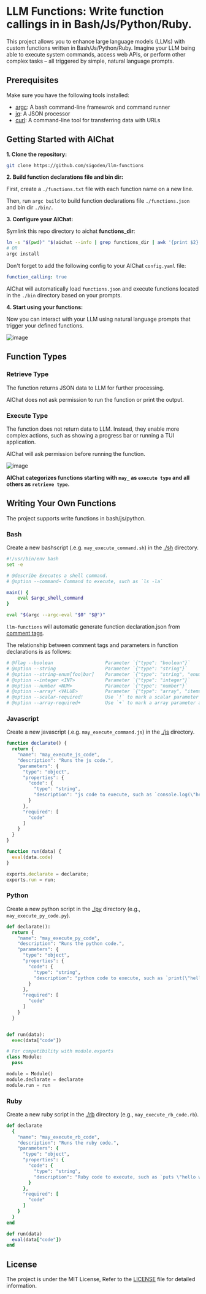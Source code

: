 # LLM Functions: Write function callings in in Bash/Js/Python/Ruby.

This project allows you to enhance large language models (LLMs) with custom functions written in Bash/Js/Python/Ruby. Imagine your LLM being able to execute system commands, access web APIs, or perform other complex tasks – all triggered by simple, natural language prompts.

## Prerequisites

Make sure you have the following tools installed:

- [argc](https://github.com/sigoden/argc): A bash command-line framewrok and command runner
- [jq](https://github.com/jqlang/jq): A JSON processor
- [curl](https://curl.se): A command-line tool for transferring data with URLs 

## Getting Started with AIChat

**1. Clone the repository:**

```sh
git clone https://github.com/sigoden/llm-functions
```

**2. Build function declarations file and bin dir:**

First, create a `./functions.txt` file with each function name on a new line.

Then, run `argc build` to build function declarations file `./functions.json` and bin dir `./bin/`.

**3. Configure your AIChat:**

Symlink this repo directory to aichat **functions_dir**:

```sh
ln -s "$(pwd)" "$(aichat --info | grep functions_dir | awk '{print $2}')"
# OR
argc install
```

Don't forget to add the following config to your AIChat `config.yaml` file:

```yaml
function_calling: true
```

AIChat will automatically load `functions.json` and execute functions located in the `./bin` directory based on your prompts.

**4. Start using your functions:**

Now you can interact with your LLM using natural language prompts that trigger your defined functions.

![image](https://github.com/sigoden/llm-functions/assets/4012553/867b7b2a-25fb-4c74-9b66-3701eaabbd1f)

## Function Types

### Retrieve Type

The function returns JSON data to LLM for further processing.

AIChat does not ask permission to run the function or print the output.

### Execute Type

The function does not return data to LLM. Instead, they enable more complex actions, such as showing a progress bar or running a TUI application.

AIChat will ask permission before running the function.

![image](https://github.com/sigoden/aichat/assets/4012553/711067b8-dd23-443d-840a-5556697ab075)

**AIChat categorizes functions starting with `may_` as `execute type` and all others as `retrieve type`.**

## Writing Your Own Functions

The project supports write functions in bash/js/python.

### Bash

Create a new bashscript (.e.g. `may_execute_command.sh`) in the [./sh](./sh/) directory. 

```sh
#!/usr/bin/env bash
set -e

# @describe Executes a shell command.
# @option --command~ Command to execute, such as `ls -la`

main() {
    eval $argc_shell_command
}

eval "$(argc --argc-eval "$0" "$@")"
```

`llm-functions` will automatic generate function declaration.json from [comment tags](https://github.com/sigoden/argc?tab=readme-ov-file#comment-tags).

The relationship between comment tags and parameters in function declarations is as follows:

```sh
# @flag --boolean                   Parameter `{"type": "boolean"}`
# @option --string                  Parameter `{"type": "string"}`
# @option --string-enum[foo|bar]    Parameter `{"type": "string", "enum": ["foo", "bar"]}`
# @option --integer <INT>           Parameter `{"type": "integer"}`
# @option --number <NUM>            Parameter `{"type": "number"}`
# @option --array* <VALUE>          Parameter `{"type": "array", "items": {"type":"string"}}`
# @option --scalar-required!        Use `!` to mark a scalar parameter as required.
# @option --array-required+         Use `+` to mark a array parameter as required
```

### Javascript

Create a new javascript (.e.g. `may_execute_command.js`) in the [./js](./js/) directory. 

```js
function declarate() {
  return {
    "name": "may_execute_js_code",
    "description": "Runs the js code.",
    "parameters": {
      "type": "object",
      "properties": {
        "code": {
          "type": "string",
          "description": "js code to execute, such as `console.log(\"hello world\")`"
        }
      },
      "required": [
        "code"
      ]
    }
  }
}

function run(data) {
  eval(data.code)
}

exports.declarate = declarate;
exports.run = run;
```

### Python

Create a new python script in the [./py](./py/) directory (e.g., `may_execute_py_code.py`).

```py
def declarate():
  return {
    "name": "may_execute_py_code",
    "description": "Runs the python code.",
    "parameters": {
      "type": "object",
      "properties": {
        "code": {
          "type": "string",
          "description": "python code to execute, such as `print(\"hello world\")`"
        }
      },
      "required": [
        "code"
      ]
    }
  }


def run(data):
  exec(data["code"])

# For compatibility with module.exports 
class Module:
  pass

module = Module()
module.declarate = declarate
module.run = run
```

### Ruby

Create a new ruby script in the [./rb](./rb/) directory (e.g., `may_execute_rb_code.rb`).

```rb
def declarate
  {
    "name": "may_execute_rb_code",
    "description": "Runs the ruby code.",
    "parameters": {
      "type": "object",
      "properties": {
        "code": {
          "type": "string",
          "description": "Ruby code to execute, such as `puts \"hello world\"`"
        }
      },
      "required": [
        "code"
      ]
    }
  }
end

def run(data)
  eval(data["code"])
end
```

## License

The project is under the MIT License, Refer to the [LICENSE](https://github.com/sigoden/llm-functions/blob/main/LICENSE) file for detailed information.